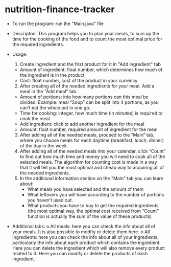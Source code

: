 # nutrition-finance-tracker

- To run the program: run the "Main.java" file

- Descripton:
This program helps you to plan your meals, to sum up the time for the cooking of the food and to count the most optimal price for the required ingredients.

- Usage:
  1. Create ingredient and the first product for it in "Add ingredient" tab
    - Amount of ingredient: float number, which determines how much of the ingredient is in the product
    - Cost: float number, cost of the product in your currency
  2. After creating all of the needed ingredients for your meal. Add a meal in the "Add meal" tab. 
    - Amount of portions: into how many portions can this meal be divided.
      Example: meal “Soup” can be split into 4 portions, as you can’t eat the whole pot in one go.
    - Time for cooking: integer, how much time (in minutes) is required to cook the meal
    - Add ingredient: click to add another ingredient for the meal
    - Amount: float number, required amount of ingredient for the meal
  3. After adding all of the needed meals, proceed to the “Main” tab, where you choose meals for each daytime (breakfast, lunch, dinner) of the day in the week.
  4. After adding all of the needed meals into your calendar, click “Count” to find out how much time and money you will need to cook all of the selected meals.
     The algorithm for counting cost is made in a way that it will tell you the most optimal and cheap way to acquiring all of the needed ingredients.
  5. In the additional information section on the "Main" tab you can learn about:
	  - What meals you have selected and the amount of them
	  - What leftovers you will have according to the number of portions you haven’t used out.
	  - What products you have to buy to get the required ingredients (the most optimal way, the optimal cost received from “Count” function is actually the sum of the value of these products)

-	Additional tabs:
  o	All meals: here you can check the info about all of your meals. It is also possible to modify or delete them here.
  o	All ingredients: here you can check the info about all of your ingredients, particularly the info about each product which contains the ingredient. 
  Here you can delete the ingredient which will also remove every product related to it.
  Here you can modify or delete the products of each ingredient.
